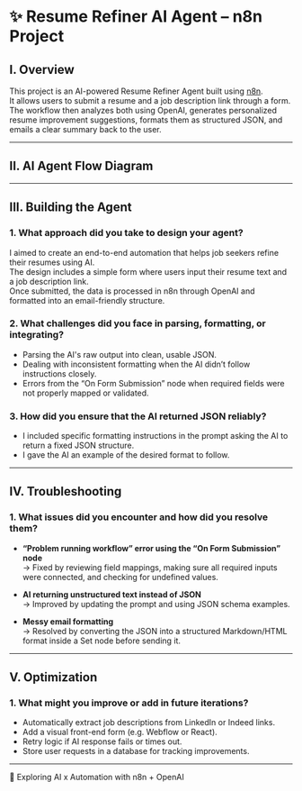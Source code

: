 # ✨ Resume Refiner AI Agent – n8n Project

## I. Overview

This project is an AI-powered Resume Refiner Agent built using [n8n](https://n8n.io/).  
It allows users to submit a resume and a job description link through a form.  
The workflow then analyzes both using OpenAI, generates personalized resume improvement suggestions, formats them as structured JSON, and emails a clear summary back to the user.

---

## II. AI Agent Flow Diagram


---

## III. Building the Agent

### 1. What approach did you take to design your agent?

I aimed to create an end-to-end automation that helps job seekers refine their resumes using AI.  
The design includes a simple form where users input their resume text and a job description link.  
Once submitted, the data is processed in n8n through OpenAI and formatted into an email-friendly structure.

### 2. What challenges did you face in parsing, formatting, or integrating?

- Parsing the AI's raw output into clean, usable JSON.
- Dealing with inconsistent formatting when the AI didn’t follow instructions closely.
- Errors from the “On Form Submission” node when required fields were not properly mapped or validated.

### 3. How did you ensure that the AI returned JSON reliably?

- I included specific formatting instructions in the prompt asking the AI to return a fixed JSON structure.
- I gave the AI an example of the desired format to follow.

---

## IV. Troubleshooting

### 1. What issues did you encounter and how did you resolve them?

- **“Problem running workflow” error using the “On Form Submission” node**  
  → Fixed by reviewing field mappings, making sure all required inputs were connected, and checking for undefined values.

- **AI returning unstructured text instead of JSON**  
  → Improved by updating the prompt and using JSON schema examples.

- **Messy email formatting**  
  → Resolved by converting the JSON into a structured Markdown/HTML format inside a Set node before sending it.

---

## V. Optimization

### 1. What might you improve or add in future iterations?

- Automatically extract job descriptions from LinkedIn or Indeed links.
- Add a visual front-end form (e.g. Webflow or React).
- Retry logic if AI response fails or times out.
- Store user requests in a database for tracking improvements.

---

🧠 Exploring AI x Automation with n8n + OpenAI
